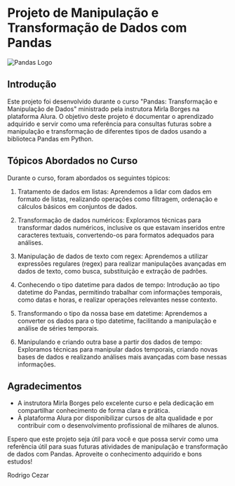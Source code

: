 # Projeto de Manipulação e Transformação de Dados com Pandas

![Pandas Logo](https://upload.wikimedia.org/wikipedia/commons/thumb/e/ed/Pandas_logo.svg/2560px-Pandas_logo.svg.png)

## Introdução

Este projeto foi desenvolvido durante o curso "Pandas: Transformação e Manipulação de Dados" ministrado pela instrutora Mirla Borges na plataforma Alura. O objetivo deste projeto é documentar o aprendizado adquirido e servir como uma referência para consultas futuras sobre a manipulação e transformação de diferentes tipos de dados usando a biblioteca Pandas em Python.

## Tópicos Abordados no Curso

Durante o curso, foram abordados os seguintes tópicos:

1. Tratamento de dados em listas: Aprendemos a lidar com dados em formato de listas, realizando operações como filtragem, ordenação e cálculos básicos em conjuntos de dados.

2. Transformação de dados numéricos: Exploramos técnicas para transformar dados numéricos, inclusive os que estavam inseridos entre caracteres textuais, convertendo-os para formatos adequados para análises.

3. Manipulação de dados de texto com regex: Aprendemos a utilizar expressões regulares (regex) para realizar manipulações avançadas em dados de texto, como busca, substituição e extração de padrões.

4. Conhecendo o tipo datetime para dados de tempo: Introdução ao tipo datetime do Pandas, permitindo trabalhar com informações temporais, como datas e horas, e realizar operações relevantes nesse contexto.

5. Transformando o tipo da nossa base em datetime: Aprendemos a converter os dados para o tipo datetime, facilitando a manipulação e análise de séries temporais.

6. Manipulando e criando outra base a partir dos dados de tempo: Exploramos técnicas para manipular dados temporais, criando novas bases de dados e realizando análises mais avançadas com base nessas informações.

## Agradecimentos

- A instrutora Mirla Borges pelo excelente curso e pela dedicação em compartilhar conhecimento de forma clara e prática.
- À plataforma Alura por disponibilizar cursos de alta qualidade e por contribuir com o desenvolvimento profissional de milhares de alunos.

Espero que este projeto seja útil para você e que possa servir como uma referência útil para suas futuras atividades de manipulação e transformação de dados com Pandas. Aproveite o conhecimento adquirido e bons estudos!


Rodrigo Cezar 